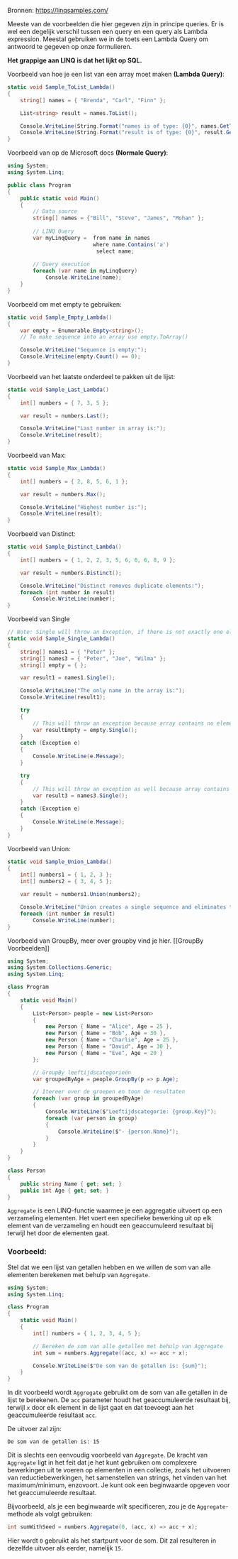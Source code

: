 Bronnen:
https://linqsamples.com/

Meeste van de voorbeelden die hier gegeven zijn in principe queries. Er is wel een degelijk verschil tussen een query en een query als Lambda expression. Meestal gebruiken we in de toets een Lambda Query om antwoord te gegeven op onze formulieren.

**Het grappige aan LINQ is dat het lijkt op SQL.**

Voorbeeld van hoe je een list van een array moet maken **(Lambda Query)**:
```cs
static void Sample_ToList_Lambda()
{
    string[] names = { "Brenda", "Carl", "Finn" };

    List<string> result = names.ToList();

    Console.WriteLine(String.Format("names is of type: {0}", names.GetType().Name));
    Console.WriteLine(String.Format("result is of type: {0}", result.GetType().Name));
}
```

Voorbeeld van op de Microsoft docs **(Normale Query)**:
```cs
using System;
using System.Linq;

public class Program
{
	public static void Main()
	{
		// Data source
		string[] names = {"Bill", "Steve", "James", "Mohan" };
        
		// LINQ Query 
        var myLinqQuery =  from name in names
            			   where name.Contains('a')
            				select name;
        
		// Query execution
        foreach (var name in myLinqQuery)
            Console.WriteLine(name);
	}
}
```

Voorbeeld om met empty te gebruiken:
```cs
static void Sample_Empty_Lambda()
{
    var empty = Enumerable.Empty<string>();
    // To make sequence into an array use empty.ToArray()

    Console.WriteLine("Sequence is empty:");
    Console.WriteLine(empty.Count() == 0);
}
```

Voorbeeld van het laatste onderdeel te pakken uit de lijst:
```cs
static void Sample_Last_Lambda()
{
    int[] numbers = { 7, 3, 5 };

    var result = numbers.Last();

    Console.WriteLine("Last number in array is:");
    Console.WriteLine(result);
}
```

Voorbeeld van Max:
```cs
static void Sample_Max_Lambda()
{
    int[] numbers = { 2, 8, 5, 6, 1 };

    var result = numbers.Max();

    Console.WriteLine("Highest number is:");
    Console.WriteLine(result);
}
```

Voorbeeld van Distinct:
```cs
static void Sample_Distinct_Lambda()
{
    int[] numbers = { 1, 2, 2, 3, 5, 6, 6, 6, 8, 9 };

    var result = numbers.Distinct();

    Console.WriteLine("Distinct removes duplicate elements:");
    foreach (int number in result)
        Console.WriteLine(number);
}
```

Voorbeeld van Single
```cs
// Note: Single will throw an Exception, if there is not exactly one element in the array.
static void Sample_Single_Lambda()
{
    string[] names1 = { "Peter" };
    string[] names3 = { "Peter", "Joe", "Wilma" };
    string[] empty = { };

    var result1 = names1.Single();

    Console.WriteLine("The only name in the array is:");
    Console.WriteLine(result1);

    try
    {
        // This will throw an exception because array contains no elements
        var resultEmpty = empty.Single();
    }
    catch (Exception e)
    {
        Console.WriteLine(e.Message);
    }

    try
    {
        // This will throw an exception as well because array contains more than one element
        var result3 = names3.Single();
    }
    catch (Exception e)
    {
        Console.WriteLine(e.Message);
    }
}
```

Voorbeeld van Union:
```cs
static void Sample_Union_Lambda()
{
    int[] numbers1 = { 1, 2, 3 };
    int[] numbers2 = { 3, 4, 5 };

    var result = numbers1.Union(numbers2);

    Console.WriteLine("Union creates a single sequence and eliminates the duplicates:");
    foreach (int number in result)
        Console.WriteLine(number);
}
```

Voorbeeld van GroupBy, meer over groupby vind je hier. [[GroupBy Voorbeelden]]
```cs
using System;
using System.Collections.Generic;
using System.Linq;

class Program
{
    static void Main()
    {
        List<Person> people = new List<Person>
        {
            new Person { Name = "Alice", Age = 25 },
            new Person { Name = "Bob", Age = 30 },
            new Person { Name = "Charlie", Age = 25 },
            new Person { Name = "David", Age = 30 },
            new Person { Name = "Eve", Age = 20 }
        };

        // GroupBy leeftijdscategorieën
        var groupedByAge = people.GroupBy(p => p.Age);

        // Itereer over de groepen en toon de resultaten
        foreach (var group in groupedByAge)
        {
            Console.WriteLine($"Leeftijdscategorie: {group.Key}");
            foreach (var person in group)
            {
                Console.WriteLine($"- {person.Name}");
            }
        }
    }
}

class Person
{
    public string Name { get; set; }
    public int Age { get; set; }
}
```

`Aggregate` is een LINQ-functie waarmee je een aggregatie uitvoert op een verzameling elementen. Het voert een specifieke bewerking uit op elk element van de verzameling en houdt een geaccumuleerd resultaat bij terwijl het door de elementen gaat.

### Voorbeeld:

Stel dat we een lijst van getallen hebben en we willen de som van alle elementen berekenen met behulp van `Aggregate`.

```csharp
using System;
using System.Linq;

class Program
{
    static void Main()
    {
        int[] numbers = { 1, 2, 3, 4, 5 };

        // Bereken de som van alle getallen met behulp van Aggregate
        int sum = numbers.Aggregate((acc, x) => acc + x);

        Console.WriteLine($"De som van de getallen is: {sum}");
    }
}
```

In dit voorbeeld wordt `Aggregate` gebruikt om de som van alle getallen in de lijst te berekenen. De `acc` parameter houdt het geaccumuleerde resultaat bij, terwijl `x` door elk element in de lijst gaat en dat toevoegt aan het geaccumuleerde resultaat `acc`.

De uitvoer zal zijn:

```
De som van de getallen is: 15
```

Dit is slechts een eenvoudig voorbeeld van `Aggregate`. De kracht van `Aggregate` ligt in het feit dat je het kunt gebruiken om complexere bewerkingen uit te voeren op elementen in een collectie, zoals het uitvoeren van reductiebewerkingen, het samenstellen van strings, het vinden van het maximum/minimum, enzovoort. Je kunt ook een beginwaarde opgeven voor het geaccumuleerde resultaat.

Bijvoorbeeld, als je een beginwaarde wilt specificeren, zou je de `Aggregate`-methode als volgt gebruiken:

```csharp
int sumWithSeed = numbers.Aggregate(0, (acc, x) => acc + x);
```

Hier wordt `0` gebruikt als het startpunt voor de som. Dit zal resulteren in dezelfde uitvoer als eerder, namelijk `15`.